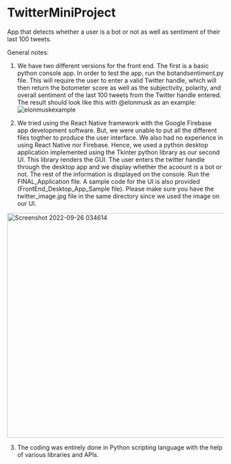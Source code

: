 # TwitterMiniProject
App that detects whether a user is a bot or not as well as sentiment of their last 100 tweets. 

General notes:
1. We have two different versions for the front end. The first is a basic python console app. In order to test the app, run the botandsentiment.py file. This will require the user to enter a valid Twitter handle, which will then return the botometer score as well as the subjectivity, polarity, and overall sentiment of the last 100 tweets from the Twitter handle entered. 
The result should look like this with @elonmusk as an example:
![elonmuskexample](https://user-images.githubusercontent.com/73143256/192187208-3490eb69-1132-4f13-a2fc-25bd89196e1d.PNG)

2. We tried using the React Native framework with the Google Firebase app development software. But, we were unable to put all the different files togther to produce the user interface. We also had no experience in using React Native nor Firebase. Hence, we used a python desktop application implemented using the Tkinter python library as our second UI. This library renders the GUI. The user enters the twitter handle through the desktop app and we display whether the acoount is a bot or not. The rest of the information is displayed on the console. Run the FINAL_Application file. A sample code for the UI is also provided (FrontEnd_Desktop_App_Sample file). Please make sure you have the twitter_image.jpg file in the same directory since we used the image on our UI.
<img width="522" alt="Screenshot 2022-09-26 034614" src="https://user-images.githubusercontent.com/74872762/192221529-3efbd3ad-f2e3-4324-a7fb-2a057ea736ac.png">

3. The coding was entirely done in Python scripting language with the help of various libraries and APIs. 





